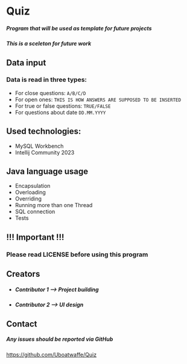 # Quiz
##### Program that will be used as template for future projects 
##### This is a sceleton for future work

## Data input
### Data is read in three types:
- For close questions:
```A/B/C/D```
- For open ones:
```THIS IS HOW ANSWERS ARE SUPPOSED TO BE INSERTED```
- For true or false questions:
```TRUE/FALSE```
- For questions about date
``DD.MM.YYYY``

## Used technologies:
- MySQL Workbench
- Intellij Community 2023
 
## Java language usage
- Encapsulation
- Overloading
- Overriding
- Running more than one Thread
- SQL connection
- Tests

## !!! Important !!!
### Please read LICENSE before using this program

## Creators
- ##### Contributor 1 --> Project building
- ##### Contributor 2 --> UI design

## Contact
##### Any issues should be reported via GitHub
https://github.com/Uboatwaffe/Quiz
